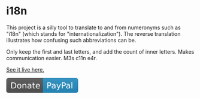 # i18n
This project is a silly tool to translate to and from numeronyms such as "i18n" (which stands for "internationalization"). The reverse translation illustrates how confusing such abbreviations can be.

Only keep the first and last letters, and add the count of inner letters. Makes communication easier. M3s c11n e4r.

[See it live here.](https://piellardj.github.io/i18n)

[![Donate](https://raw.githubusercontent.com/piellardj/piellardj.github.io/master/images/readme/donate-paypal.svg)](https://www.paypal.com/donate/?hosted_button_id=AF7H7GEJTL95E)
